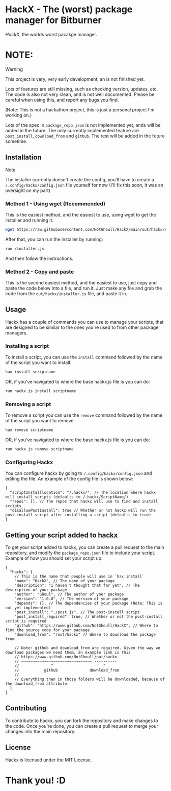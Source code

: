 # HackX - The (worst) package manager for Bitburner

*HackX*, the worlds worst pacakge manager.

# NOTE:
> [!WARNING]
> This project is very, very early development, an is not finished yet.

Lots of features are still missing, such as checking version, updates, etc. The code is also not very clean, and is not well documented. Please be careful when using this, and report any bugs you find.

(Note: This is not a hackathon project, this is just a personal project I'm working on.)

Lots of the spec in `package_repo.json` is not implemented yet, ands will be added in the future. The only currently implemented feature are `post_install`, `download_from` and `github`. The rest will be added in the future sometime.

## Installation

> [!NOTE]
> The installer currently doesn't create the config, you'll have to create a `/.config/hackx/config.json` file yourself for now (I'll fix this soon, it was an oversight on my part)

### Method 1 - Using wget (Recommended)
This is the easiest method, and the easiest to use, using wget to get the installer and running it.

```bash
wget https://raw.githubusercontent.com/NotGhoull/HackX/main/out/hackx/selfinstall.js /installer.js
```
After that, you can run the installer by running:

```bash
run /installer.js
```
And then follow the instructions.

### Method 2 - Copy and paste
This is the second easiest method, and the easiest to use, just copy and paste the code below into a file, and run it. Just make any file and grab the code from the `out/hackx/installer.js` file, and paste it in.

## Usage

Hackx has a couple of commands you can use to manage your scripts, that are designed to be similar to the ones you're used to from other package managers.

### Installing a script

To install a script, you can use the `install` command followed by the name of the script you want to install.

```bash
hax install scriptname
```

OR, if you've navigated to where the base hackx.js file is you can do:

```bash
run hackx.js install scriptname
```

### Removing a script

To remove a script you can use the `remove` command followed by the name of the script you want to remove.

```bash
hax remove scriptname
```

OR, if you've navigated to where the base hackx.js file is you can do:

```bash
run hackx.js remove scriptname
```

### Configuring Hackx

You can configure hackx by going to `/.config/hackx/config.json` and editing the file. An example of the config file is shown below:

```jsonc
{
  "scriptInstalllocation": "/.hackx/", // The location where hackx will install scripts (defaults to /.hackx/ScriptName/)
  "repos": [], // The repos that hackx will use to find and install scripts
  "disallowPostInstall": true // Whether or not hackx will run the post-install script after installing a script (defaults to true)
}
```

## Getting your script added to hackx

To get your script added to hackx, you can create a pull request to the main repository, and modify the `package_repo.json` file to include your script. Example of how you should set your script up:

```jsonc
{
  "hackx": {
    // This is the name that people will use in `hax install`
    "name": "HackX", // The name of your package
    "description": "I haven't thought that far yet", // The description of your package
    "author": "Ghoul", // The author of your package
    "version": "1.0.0", // The version of your package
    "depends": {}, // The dependencies of your package (Note: This is not yet implemented)
    "post_install": "./post.js", // The post-install script
    "post_install_required": true, // Whether or not the post-install script is required
    "github": "https://www.github.com/NotGhoull/HackX", // Where to find the source code for your package
    "download_from": "/out/hackx" // Where to download the package from

    // Note: github and download_from are required. Given the way we download packages we need them, an example link is this
    // https://www.github.com/NotGhoull/out/hackx
    // ~~~~~~~~~~~~~~~~~~~~~~~~~~~~~~~ ----------
    //              ^                      ^
    //           github              download_from
    //
    // Everything then in those folders will be downloaded, because of the download_from attribute.
  }
}
```

## Contributing

To contribute to hackx, you can fork the repository and make changes to the code. Once you're done, you can create a pull request to merge your changes into the main repository.

## License

Hackx is licensed under the MIT License.

# Thank you! :D
